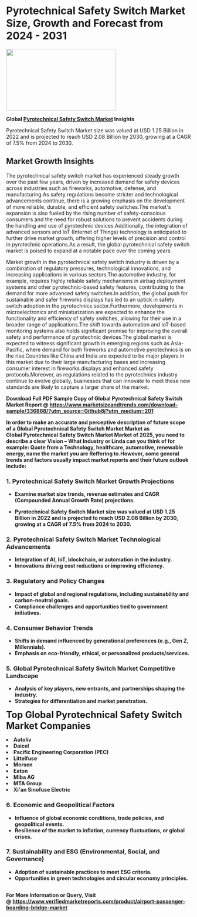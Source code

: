 <H1>Pyrotechnical Safety Switch Market Size, Growth and Forecast from 2024 - 2031</H1><img class="aligncenter size-medium wp-image-584254" src="https://thirdeyenews.in/wp-content/uploads/2024/09/Global-Market-Research-300x168.jpeg" alt="" width="300" height="168" /><p><strong>Global&nbsp;<a href="https://www.marketsizeandtrends.com/download-sample/336868/?utm_source=Github8j?utm_medium=201">Pyrotechnical Safety Switch Market</a> Insights</strong></p><p>Pyrotechnical Safety Switch Market size was valued at USD 1.25 Billion in 2022 and is projected to reach USD 2.08 Billion by 2030, growing at a CAGR of 7.5% from 2024 to 2030.</p><p><h2>Market Growth Insights</h2> <p>The pyrotechnical safety switch market has experienced steady growth over the past few years, driven by increased demand for safety devices across industries such as fireworks, automotive, defense, and manufacturing.As safety regulations become stricter and technological advancements continue, there is a growing emphasis on the development of more reliable, durable, and efficient safety switches.The market's expansion is also fueled by the rising number of safety-conscious consumers and the need for robust solutions to prevent accidents during the handling and use of pyrotechnic devices.Additionally, the integration of advanced sensors and IoT (Internet of Things) technology is anticipated to further drive market growth, offering higher levels of precision and control in pyrotechnic operations.As a result, the global pyrotechnical safety switch market is poised to expand at a notable pace over the coming years.</p> <p>Market growth in the pyrotechnical safety switch industry is driven by a combination of regulatory pressures, technological innovations, and increasing applications in various sectors.The automotive industry, for example, requires highly reliable safety mechanisms in airbag deployment systems and other pyrotechnic-based safety features, contributing to the demand for more advanced safety switches.In addition, the global push for sustainable and safer fireworks displays has led to an uptick in safety switch adoption in the pyrotechnics sector.Furthermore, developments in microelectronics and miniaturization are expected to enhance the functionality and efficiency of safety switches, allowing for their use in a broader range of applications.The shift towards automation and IoT-based monitoring systems also holds significant promise for improving the overall safety and performance of pyrotechnic devices.The global market is expected to witness significant growth in emerging regions such as Asia-Pacific, where demand for both fireworks and automotive pyrotechnics is on the rise.Countries like China and India are expected to be major players in this market due to their large manufacturing bases and increasing consumer interest in fireworks displays and enhanced safety protocols.Moreover, as regulations related to the pyrotechnics industry continue to evolve globally, businesses that can innovate to meet these new standards are likely to capture a larger share of the market.<strong></p><p><span class=""><strong>Download Full PDF Sample Copy of Global Pyrotechnical Safety Switch Market Report</strong> @ <a href="https://www.marketsizeandtrends.com/download-sample/336868/?utm_source=Github8j?utm_medium=201" target="_blank">https://www.marketsizeandtrends.com/download-sample/336868/?utm_source=Github8j?utm_medium=201</a></span></p><p>In order to make an accurate and perceptive description of future scope of a Global&nbsp;Pyrotechnical Safety Switch Market Market as Global&nbsp;Pyrotechnical Safety Switch Market Market of 2025, you need to describe a clear Vision &ndash; What Industry or Linda can you think of for example: Quote from a Technology, healthcare, automotive, renewable energy, name the market you are Reffering to.However, some general trends and factors usually impact market reports and their future outlook include:</p><h3>1.&nbsp;<strong>Pyrotechnical Safety Switch Market Growth Projections</strong></h3><ul><li>Examine market size trends, revenue estimates and CAGR (Compounded Annual Growth Rate) projections.</li><li><p>Pyrotechnical Safety Switch Market size was valued at USD 1.25 Billion in 2022 and is projected to reach USD 2.08 Billion by 2030, growing at a CAGR of 7.5% from 2024 to 2030.</p></li></ul><h3>2.&nbsp;<strong>Pyrotechnical Safety Switch Market Technological Advancements</strong></h3><ul><li>Integration of AI, IoT, blockchain, or automation in the industry.</li><li>Innovations driving cost reductions or improving efficiency.</li></ul><h3>3.&nbsp;<strong>Regulatory and Policy Changes</strong></h3><ul><li>Impact of global and regional regulations, including sustainability and carbon-neutral goals.</li><li>Compliance challenges and opportunities tied to government initiatives.</li></ul><h3>4.&nbsp;<strong>Consumer Behavior Trends</strong></h3><ul><li>Shifts in demand influenced by generational preferences (e.g., Gen Z, Millennials).</li><li>Emphasis on eco-friendly, ethical, or personalized products/services.</li></ul><h3>5.&nbsp;<strong>Global Pyrotechnical Safety Switch Market Competitive Landscape</strong></h3><ul><li>Analysis of key players, new entrants, and partnerships shaping the industry.</li><li>Strategies for differentiation and market penetration.</li></ul><p data-pm-slice="1 1 []"><span style="color: inherit; font-family: inherit; font-size: 25px;">Top Global Pyrotechnical Safety Switch Market Companies</span></p><div class="" data-test-id=""><p><li>Autoliv</li><li> Daicel</li><li> Pacific Engineering Corporation (PEC)</li><li> Littelfuse</li><li> Mersen</li><li> Eaton</li><li> Miba AG</li><li> MTA Group</li><li> Xi'an Sinofuse Electric</li></p></div><h3>6.&nbsp;<strong>Economic and Geopolitical Factors</strong></h3><ul><li>Influence of global economic conditions, trade policies, and geopolitical events.</li><li>Resilience of the market to inflation, currency fluctuations, or global crises.</li></ul><h3>7.&nbsp;<strong>Sustainability and ESG (Environmental, Social, and Governance)</strong></h3><ul><li>Adoption of sustainable practices to meet ESG criteria.</li><li>Opportunities in green technologies and circular economy principles.</li></ul><h2><strong style="font-size: 14px;">For More Information or Query, Visit @&nbsp;</strong><a style="background-color: #ffffff; font-size: 14px;" href="https://www.marketsizeandtrends.com/report/pyrotechnical-safety-switch-market/" target="_blank">https://www.verifiedmarketreports.com/product/airport-passenger-boarding-bridge-market</a></h2>
